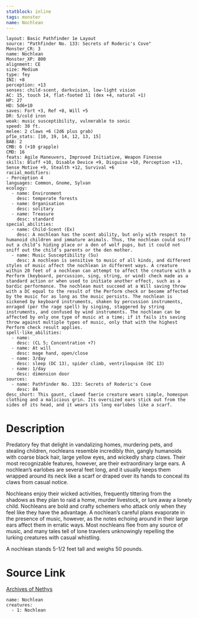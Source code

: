 ```yaml
---
statblock: inline
tags: monster
name: Nochlean
---
```

```statblock
layout: Basic Pathfinder 1e Layout
source: "Pathfinder No. 133: Secrets of Roderic's Cove"
Monster_CR: 3
name: Nochlean
Monster_XP: 800
alignment: CE
size: Medium
type: fey
INI: +8
perception: +13
senses: child-scent, darkvision, low-light vision
AC: 15, touch 14, flat-footed 11 (dex +4, natural +1)
HP: 27
HD: 5d6+10
saves: Fort +3, Ref +8, Will +5
DR: 5/cold iron
weak: music susceptibility, vulnerable to sonic
speed: 30 ft.
melee: 2 claws +6 (2d6 plus grab)
pf1e_stats: [10, 19, 14, 12, 13, 15]
BAB: 2
CMB: 6 (+10 grapple)
CMD: 16
feats: Agile Maneuvers, Improved Initiative, Weapon Finesse
skills: Bluff +10, Disable Device +9, Disguise +10, Perception +13, Sense Motive +9, Stealth +12, Survival +6
racial_modifiers:
- Perception 4
languages: Common, Gnome, Sylvan
ecology:
  - name: Environment
    desc: temperate forests
  - name: Organisation
    desc: solitary
  - name: Treasure
    desc: standard
special_abilities:
  - name: Child-Scent (Ex)
    desc: A nochlean has the scent ability, but only with respect to humanoid children and immature animals. Thus, the nochlean could sniff out a child’s hiding place or a den of wolf pups, but it could not sniff out the child’s parents or the den mother.
  - name: Music Susceptibility (Su)
    desc: A nochlean is sensitive to music of all kinds, and different styles of music affect the nochlean in different ways. A creature within 20 feet of a nochlean can attempt to affect the creature with a Perform (keyboard, percussion, sing, string, or wind) check made as a standard action or when used to initiate another effect, such as a bardic performance. The nochlean must succeed at a Will saving throw with a DC equal to the result of the Perform check or become affected by the music for as long as the music persists. The nochlean is sickened by keyboard instruments, shaken by percussion instruments, enraged (per the rage spell) by singing, staggered by string instruments, and confused by wind instruments. The nochlean can be affected by only one type of music at a time; if it fails its saving throw against multiple types of music, only that with the highest Perform check result applies.
spell-like_abilities:
  - name:
    desc: (CL 5; Concentration +7)
  - name: At will
    desc: mage hand, open/close
  - name: 3/day
    desc: sleep (DC 13), spider climb, ventriloquism (DC 13)
  - name: 1/day
    desc: dimension door
sources:
  - name: Pathfinder No. 133: Secrets of Roderic's Cove
    desc: 84
desc_short: This gaunt, clawed faerie creature wears simple, homespun clothing and a malicious grin. Its oversized ears stick out from the sides of its head, and it wears its long earlobes like a scarf.
```
# Description
Predatory fey that delight in vandalizing homes, murdering pets, and stealing children, nochleans resemble incredibly thin, gangly humanoids with coarse black hair, large yellow eyes, and wickedly sharp claws. Their most recognizable features, however, are their extraordinary large ears. A nochlean’s earlobes are several feet long, and it usually keeps them wrapped around its neck like a scarf or draped over its hands to conceal its claws from casual notice.

 Nochleans enjoy their wicked activities, frequently tittering from the shadows as they plan to raid a home, murder livestock, or lure away a lonely child. Nochleans are bold and crafty schemers who attack only when they feel like they have the advantage. A nochlean’s careful plans evaporate in the presence of music, however, as the notes echoing around in their large ears affect them in erratic ways. Most nochleans flee from any source of music, and many tales tell of lone travelers unknowingly repelling the lurking creatures with casual whistling.

 A nochlean stands 5-1/2 feet tall and weighs 50 pounds.
# Source Link
[Archives of Nethys](https://aonprd.com/MonsterDisplay.aspx?ItemName=Nochlean)
```encounter-table
name: Nochlean
creatures:
  - 1: Nochlean
```
